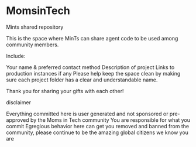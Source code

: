# MomsinTech
Mints shared repository

This is the space where MinTs can share agent code to be used among community members.

Include:

Your name & preferred contact method
Description of project
Links to production instances if any
Please help keep the space clean by making sure each project folder has a clear and understandable name.

Thank you for sharing your gifts with each other!

disclaimer

Everything committed here is user generated and not sponsored or pre-approved by the Moms in Tech community
You are responsible for what you commit
Egregious behavior here can get you removed and banned from the community, please continue to be the amazing global citizens we know you are
